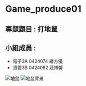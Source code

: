 # Game_produce01

## 專題題目 : 打地鼠

## 小組成員 :

* 電子3A 0424074 緒方優
* 資管3B 0424082 莊博馨

![地鼠](地鼠.png "地鼠")
![地鼠背景](地鼠背景.png "地鼠背景")
